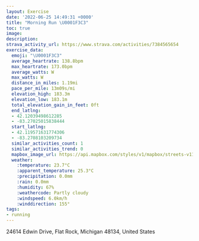 ```yaml
---
layout: Exercise
date: '2022-06-25 14:49:31 +0000'
title: "Morning Run \U0001F3C3"
toc: true
image:
description:
strava_activity_url: https://www.strava.com/activities/7384565654
exercise_data:
  emoji: "\U0001F3C3"
  average_heartrate: 138.8bpm
  max_heartrate: 173.0bpm
  average_watts: W
  max_watts: W
  distance_in_miles: 1.19mi
  pace_per_mile: 13m09s/mi
  elevation_high: 183.3m
  elevation_low: 183.1m
  total_elevation_gain_in_feet: 0ft
  end_latlng:
  - 42.12039498612285
  - -83.27025015838444
  start_latlng:
  - 42.119571631774306
  - -83.2708103209734
  similar_activities_count: 1
  similar_activities_trend: 0
  mapbox_image_url: https://api.mapbox.com/styles/v1/mapbox/streets-v11/static/path-5+787af2-1.0(ina%60Gpyf%7BNBc%40E%5BKQUOg%40Cg%40%40mBA_%40%40OFONGREf%40%40PDTLZLJXDz%40CnB%40ZCPGJMHSF_%40A_%40I%5DWWQCWAmDBQDOHO%5ECV%3F%5CDZFNRNHDL%40rACnB%40PEPSJYB_%40Ck%40IUCCSMIAa%40CsAAY%40%40BE%40WA%5BBMDKLILEPAr%40DRLTZHv%40DpA%40r%40FNCRM%3FCEAL%5BBg%40Ek%40KSMM%5DI_BFsACOBIDKHOXK%5C%3FZ%40NDJLPRLPHtCA%60AEJCFENg%40%40c%40E_%40M_%40%5BQQEwCEEH%3FJVAXEBK),pin-s-s+e5b22e(-83.27081,42.11957),pin-s-f+89ae00(-83.27024999999999,42.12038999999999)/auto/800x800?access_token=pk.eyJ1Ijoiam9zaGJlY2ttYW4iLCJhIjoiY205eWR2aDd1MWZ6djJrbXc4a3M0bWZleiJ9.XiG9OWkNcZk2QzjJbxLB4A
  weather:
    :temperature: 23.7°C
    :apparent_temperature: 25.3°C
    :precipitation: 0.0mm
    :rain: 0.0mm
    :humidity: 67%
    :weathercode: Partly cloudy
    :windspeed: 6.0km/h
    :winddirection: 155°
tags:
- running
---
```

24614 Edwin Drive, Flat Rock, Michigan 48134, United States
